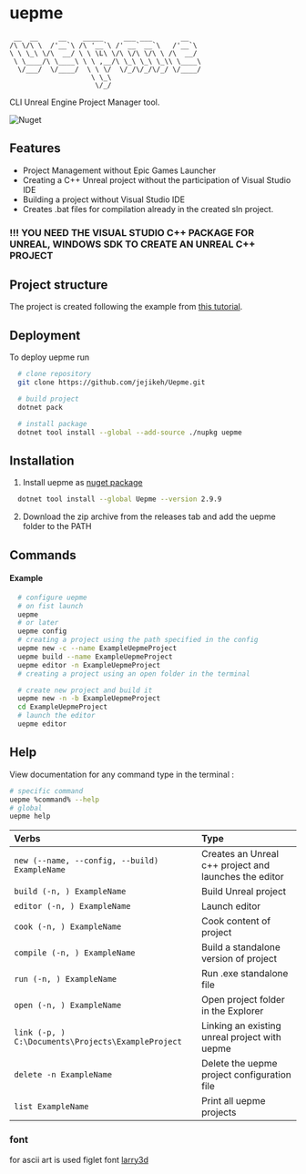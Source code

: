 # uepme

```
 __  __     __    _____     ___ ___       __
/\ \/\ \  /'__`\ /\ '__`\ /' __` __`\   /'__`\
\ \ \_\ \/\  __/ \ \ \L\ \/\ \/\ \/\ \ /\  __/
 \ \____/\ \____\ \ \ ,__/\ \_\ \_\ \_\\ \____\
  \/___/  \/____/  \ \ \/  \/_/\/_/\/_/ \/____/
                    \ \_\
                     \/_/
```

CLI Unreal Engine Project Manager tool.

![Nuget](https://img.shields.io/nuget/v/Uepme?color=g&label=nuget&logo=nuget&style=plastic)

## Features

- Project Management without Epic Games Launcher
- Creating a С++ Unreal project without the participation of Visual Studio IDE
- Building a project without Visual Studio IDE
- Creates .bat files for compilation already in the created sln project.

### !!! YOU NEED THE VISUAL STUDIO C++ PACKAGE FOR UNREAL, WINDOWS SDK TO CREATE AN UNREAL C++ PROJECT

## Project structure
The project is created following the example from [this tutorial](https://youtu.be/94FvzO1HVzY).

## Deployment

To deploy uepme run

```bash
  # clone repository
  git clone https://github.com/jejikeh/Uepme.git

  # build project
  dotnet pack

  # install package
  dotnet tool install --global --add-source ./nupkg uepme
```

## Installation

1. Install uepme as [nuget package](https://www.nuget.org/packages/Uepme)

```bash
  dotnet tool install --global Uepme --version 2.9.9
```

2. Download the zip archive from the releases tab and add the uepme folder to the PATH

## Commands

#### Example

```bash
  # configure uepme
  # on fist launch
  uepme
  # or later
  uepme config
  # creating a project using the path specified in the config
  uepme new -c --name ExampleUepmeProject
  uepme build --name ExampleUepmeProject
  uepme editor -n ExampleUepmeProject
  # creating a project using an open folder in the terminal

  # create new project and build it
  uepme new -n -b ExampleUepmeProject
  cd ExampleUepmeProject
  # launch the editor
  uepme editor
```

## Help

View documentation for any command type in the terminal :

```bash
# specific command
uepme %command% --help
# global
uepme help
```

| Verbs                                              | Type                                                  |
| :------------------------------------------------- | :---------------------------------------------------- |
| `new (--name, --config, --build) ExampleName`      | Creates an Unreal c++ project and launches the editor |
| `build (-n, ) ExampleName`                         | Build Unreal project                                  |
| `editor (-n, ) ExampleName`                        | Launch editor                                         |
| `cook (-n, ) ExampleName`                          | Cook content of project                               |
| `compile (-n, ) ExampleName`                       | Build a standalone version of project                 |
| `run (-n, ) ExampleName`                           | Run .exe standalone file                              |
| `open (-n, ) ExampleName`                          | Open project folder in the Explorer                   |
| `link (-p, ) C:\Documents\Projects\ExampleProject` | Linking an existing unreal project with uepme         |
| `delete -n ExampleName`                            | Delete the uepme project configuration file           |
| `list ExampleName`                                 | Print all uepme projects                              |

### font

for ascii art is used figlet font [larry3d](http://www.figlet.org/fontdb_example.cgi?font=larry3d.flf)

